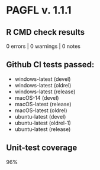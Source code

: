 # PAGFL v. 1.1.1

## R CMD check results

0 errors \| 0 warnings \| 0 notes

## Github CI tests passed:

-   windows-latest (devel)
-   windows-latest (oldrel)
-   windows-latest (release)
-   macOS-14 (devel)
-   macOS-latest (release)
-   macOS-latest (oldrel)
-   ubuntu-latest (devel)
-   ubuntu-latest (oldrel-1)
-   ubuntu-latest (release)

## Unit-test coverage

96%
